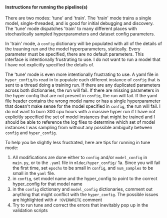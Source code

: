 #### Instructions for running the pipeline(s)

There are two modes: 'tune' and 'train'. The 'train' mode trains a single model, single-threaded, and is good for 
initial debugging and discovery. The 'tune' mode dispatches 'train' to many different places with stochastically
sampled hyperparameters and dataset config parameters.

In 'train' mode, a `config` dictionary will be populated with all of the details of the trauning run and the model hyperparameters, statically. Every parameter must be specified, there are no default parameters. This interface is intentionally frustrating to use. I do not want to run a model that I have not explicitly specified the details of.

The 'tune' mode is even more intentionally frustrating to use. A yaml file in `hyper_config/`is read in to populate each different instance of `config` that is sent to a thread doing a training run. If there are any duplicated parameters across both dictionaries, the run will fail. If there are missing parameters in the hyper config that are not present in `config`, the run will fail. If the yaml file header contains the wrong model name or has a single hyperparameter that doesn't make sense for the model specified in `config`, the run will fail. I do not want to burn 300 cpu hours with a massive hyper run if I have not explicitly specified the set of model instances that might be trained and I should be able to reference the log files to determine which set of model instances I was sampling from without any possible ambiguity between `config` and `hyper_config`.

To help you be slightly less frustrated, here are tips for running in tune mode:
 1. All modifications are done either to `config` and/or `model_config` in `main.py`, or to the `.yaml` file in `mldec/hyper_config/`
 1a. Since you will fail the first time, set `epochs` to be small in `config`, and `num_samples` to be small in the `yaml` file.
 2. in `config`, set model name and the hyper_config to point to the correct hyper_config for that model name
 3. in the `config` dictionary and `model_config` dictionaries, comment out anything that might conflict with the `hyper_config`. The possible issues are highlighted with `# !OVERWRITE` comment
 4. Try to run tune and correct the errors that inevitably pop up in the validation scripts
